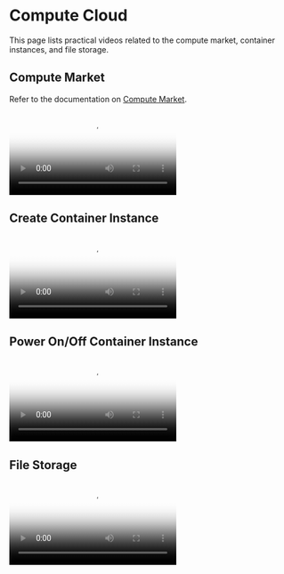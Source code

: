 # Compute Cloud

This page lists practical videos related to the compute market, container instances, and file storage.

## Compute Market

Refer to the documentation on [Compute Market](../zestu/index.md).

<div class="responsive-video-container">
  <video controls src="https://harbor-test2.cn-sh2.ufileos.com/drun/videos/purchase.mp4" preload="metadata" poster="./images/purchase.png"></video>
</div>

## Create Container Instance

<div class="responsive-video-container">
  <video controls src="https://harbor-test2.cn-sh2.ufileos.com/drun/videos/create-instance.mp4" preload="metadata" poster="./images/create-instance.png"></video>
</div>

## Power On/Off Container Instance

<div class="responsive-video-container">
  <video controls src="https://harbor-test2.cn-sh2.ufileos.com/drun/videos/power-on-off.mp4" preload="metadata" poster="./images/power-on-off.png"></video>
</div>

## File Storage

<div class="responsive-video-container">
  <video controls src="https://harbor-test2.cn-sh2.ufileos.com/drun/videos/file-storage.mp4" preload="metadata" poster="./images/file-storage.png"></video>
</div>
